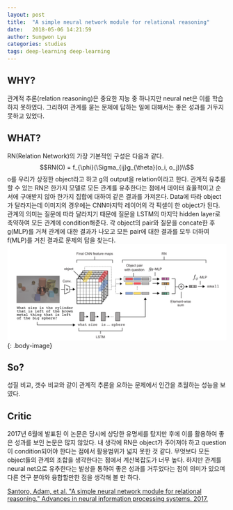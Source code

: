 ```yaml
---
layout: post
title:  "A simple neural network module for relational reasoning"
date:   2018-05-06 14:21:59
author: Sungwon Lyu
categories: studies
tags: deep-learning deep-learning
---
```

## WHY? 
관계적 추론(relation reasoning)은 중요한 지능 중 하나지만 neural net은 이를 학습하지 못하였다. 그리하여 관계를 묻는 문제에 답하는 일에 대해서는 좋은 성과를 거두지 못하고 있었다. 

## WHAT?
RN(Relation Network)의 가장 기본적인 구성은 다음과 같다.
$$RN(O) = f_{\phi}(\Sigma_{ij}g_{\theta}(o_i, o_j))\\$$
o를 우리가 상정한 object라고 하고 g의 output을 relation이라고 한다. 관계적 유추를 할 수 있는 RN은 한가지 모델로 모든 관계를 유추한다는 점에서 데이터 효율적이고 순서에 구애받지 않아 한가지 집합에 대하여 같은 결과를 가져온다. Data에 따라 object가 달라지는데 이미지의 경우에는 CNN마지막 레이어의 각 픽셀이 한 object가 된다. 관계의 의미는 질문에 따라 달라지기 때문에 질문을 LSTM의 마지막 hidden layer로 축약하여 모든 관계에 condition해준다. 각 object의 pair와 질문을 concate한 후 g(MLP)를 거쳐 관계에 대한 결과가 나오고 모든 pair에 대한 결과를 모두 더하여 f(MLP)를 거친 결과로 문제의 답을 찾는다.
![image](/assets/images/rn.png){: .body-image}

## So?
성질 비교, 갯수 비교와 같이 관계적 추론을 요하는 문제에서 인간을 초월하는 성능을 보였다. 

## Critic
2017년 6월에 발표된 이 논문은 당시에 상당한 유명세를 탔지만 후에 이를 활용하여 좋은 성과를 보인 논문은 많지 않았다. 내 생각에 RN은 object가 주어져야 하고 question이 condition되어야 한다는 점에서 활용범위가 넓지 못한 것 같다. 무엇보다 모든 object들의 관계의 조합을 생각한다는 점에서 계산복잡도가 너무 높다. 하지만 관계를 neural net으로 유추한다는 발상을 통하여 좋은 성과를 거두었다는 점이 의미가 있으며 다른 연구 분야와 융합할만한 점을 생각해 볼 만 하다.

[Santoro, Adam, et al. "A simple neural network module for relational reasoning." Advances in neural information processing systems. 2017.
](http://papers.nips.cc/paper/7082-a-simple-neural-network-module-for-relational-reasoning)
